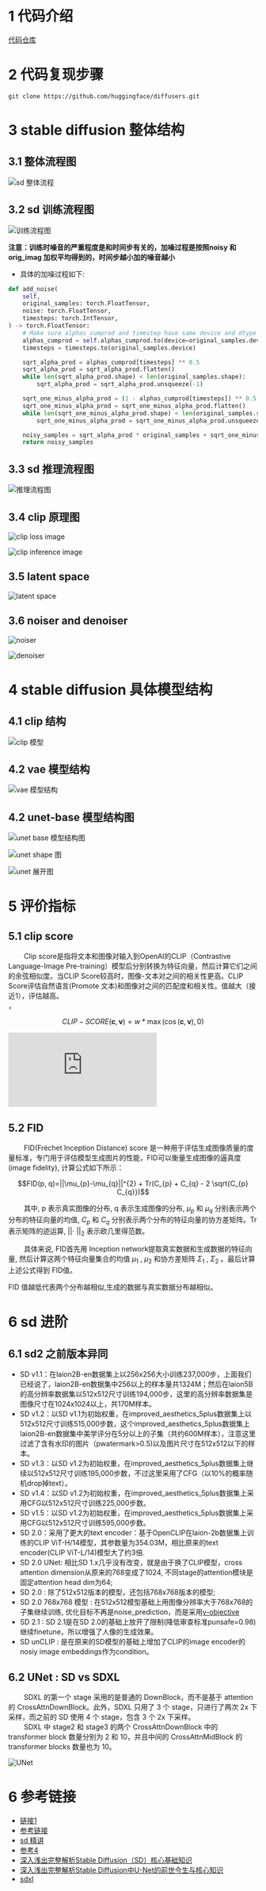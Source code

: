 # 1 代码介绍

[代码仓库](https://github.com/huggingface/diffusers)


# 2 代码复现步骤

```shell
git clone https://github.com/huggingface/diffusers.git
```

# 3 stable diffusion 整体结构
## 3.1 整体流程图

![sd 整体流程](https://tianfeng.space/wp-content/uploads/2023/05/uTools_1685446263880-1.png)

## 3.2 sd 训练流程图
![训练流程图](https://tianfeng.space/wp-content/uploads/2023/05/uTools_1685589094295.png)

**注意：训练时噪音的严重程度是和时间步有关的，加噪过程是按照noisy 和 orig_imag 加权平均得到的，时间步越小加的噪音越小** <br>

- 具体的加噪过程如下: <br>
```python
def add_noise(
    self,
    original_samples: torch.FloatTensor,
    noise: torch.FloatTensor,
    timesteps: torch.IntTensor,
) -> torch.FloatTensor:
    # Make sure alphas_cumprod and timestep have same device and dtype as original_samples
    alphas_cumprod = self.alphas_cumprod.to(device=original_samples.device, dtype=original_samples.dtype)
    timesteps = timesteps.to(original_samples.device)

    sqrt_alpha_prod = alphas_cumprod[timesteps] ** 0.5
    sqrt_alpha_prod = sqrt_alpha_prod.flatten()
    while len(sqrt_alpha_prod.shape) < len(original_samples.shape):
        sqrt_alpha_prod = sqrt_alpha_prod.unsqueeze(-1)

    sqrt_one_minus_alpha_prod = (1 - alphas_cumprod[timesteps]) ** 0.5
    sqrt_one_minus_alpha_prod = sqrt_one_minus_alpha_prod.flatten()
    while len(sqrt_one_minus_alpha_prod.shape) < len(original_samples.shape):
        sqrt_one_minus_alpha_prod = sqrt_one_minus_alpha_prod.unsqueeze(-1)

    noisy_samples = sqrt_alpha_prod * original_samples + sqrt_one_minus_alpha_prod * noise
    return noisy_samples
```

## 3.3 sd 推理流程图
![推理流程图](https://tianfeng.space/wp-content/uploads/2023/05/uTools_1685589132904.png)

## 3.4 clip 原理图
![clip loss image](https://tianfeng.space/wp-content/uploads/2023/05/clip_loss.png)

![clip inference image](https://tianfeng.space/wp-content/uploads/2023/05/2d30e1b26b5f6cece70a65f34423a84c.png)

## 3.5 latent space
![latent space](https://tianfeng.space/wp-content/uploads/2023/05/77ddca794cf2ee7a88dc52febd144e89.jpeg)

## 3.6 noiser and denoiser
![noiser](https://tianfeng.space/wp-content/uploads/2023/05/uTools_1685523354770.png)

![denoiser](https://tianfeng.space/wp-content/uploads/2023/05/uTools_1685527975029.png)

# 4 stable diffusion 具体模型结构
## 4.1 clip 结构
![clip 模型](https://pic3.zhimg.com/80/v2-46fcafb5a14d108cd29d2751e453a142_720w.webp)


## 4.2 vae 模型结构
![vae 模型结构](https://pic1.zhimg.com/80/v2-a390d53cc59c0e76b0bbc86864f226ac_1440w.webp)

## 4.2 unet-base 模型结构图
![unet base 模型结构图](https://pic2.zhimg.com/v2-8fafb5695089ea1d9fa8a5217877bd65_r.jpg)

![unet shape 图](https://pic2.zhimg.com/v2-48e96bb44d1888ce1e2725cd50c95315_r.jpg)

![unet 展开图](https://tianfeng.space/wp-content/uploads/2023/06/18001153_64149149a7eb377271.png)

# 5 评价指标
## 5.1 clip score
&nbsp;&nbsp;&nbsp;&nbsp;&nbsp;&nbsp;&nbsp;&nbsp;Clip score是指将文本和图像对输入到OpenAI的CLIP（Contrastive Language-Image Pre-training）模型后分别转换为特征向量，然后计算它们之间的余弦相似度。当CLIP Score较高时，图像-文本对之间的相关性更高。CLIP Score评估自然语言(Promote 文本)和图像对之间的匹配度和相关性。值越大（接近1），评估越高。<br> ，

$$CLIP-SCORE(\mathbf{c}, \mathbf{v})=w * \max (\cos (\mathbf{c}, \mathbf{v}), 0)$$

![论文链接](https://aclanthology.org/2021.emnlp-main.595v2.pdf)

## 5.2 FID
&nbsp;&nbsp;&nbsp;&nbsp;&nbsp;&nbsp;&nbsp;&nbsp;FID(Fréchet Inception Distance) score 是一种用于评估生成图像质量的度量标准，专门用于评估模型生成图片的性能，FID可以衡量生成图像的逼真度(image fidelity), 计算公式如下所示：<br>

$$FID(p, q)=||\mu_{p}-\mu_{q}||^{2} + Tr(C_{p} + C_{q} - 2 \sqrt{C_{p} C_{q}})$$

&nbsp;&nbsp;&nbsp;&nbsp;&nbsp;&nbsp;&nbsp;&nbsp;其中, p 表示真实图像的分布, q 表示生成图像的分布, $\mu_{p}$  和  $\mu_{q}$  分别表示两个分布的特征向量的均值, $C_{p}$  和  $C_{q}$ 分别表示两个分布的特征向量的协方差矩阵。Tr 表示矩阵的迹运算, $|| \cdot\ ||_{2}$  表示欧几里得范数。<br>

&nbsp;&nbsp;&nbsp;&nbsp;&nbsp;&nbsp;&nbsp;&nbsp;具体来说, FID首先用 Inception network提取真实数据和生成数据的特征向量, 然后计算这两个特征向量集合的均值  $\mu_{1}$ , $\mu_{2}$  和协方差矩阵  $\Sigma_{1}$ ,  $\Sigma_{2}$ 。最后计算上述公式得到 FID值。<br>

FID 值越低代表两个分布越相似,生成的数据与真实数据分布越相似。<br>

# 6 sd 进阶
## 6.1 sd2 之前版本异同
- SD v1.1：在laion2B-en数据集上以256x256大小训练237,000步，上面我们已经说了，laion2B-en数据集中256以上的样本量共1324M；然后在laion5B的高分辨率数据集以512x512尺寸训练194,000步，这里的高分辨率数据集是图像尺寸在1024x1024以上，共170M样本。
- SD v1.2：以SD v1.1为初始权重，在improved_aesthetics_5plus数据集上以512x512尺寸训练515,000步数，这个improved_aesthetics_5plus数据集上laion2B-en数据集中美学评分在5分以上的子集（共约600M样本），注意这里过滤了含有水印的图片（pwatermark>0.5)以及图片尺寸在512x512以下的样本。
- SD v1.3：以SD v1.2为初始权重，在improved_aesthetics_5plus数据集上继续以512x512尺寸训练195,000步数，不过这里采用了CFG（以10%的概率随机drop掉text）。
- SD v1.4：以SD v1.2为初始权重，在improved_aesthetics_5plus数据集上采用CFG以512x512尺寸训练225,000步数。
- SD v1.5：以SD v1.2为初始权重，在improved_aesthetics_5plus数据集上采用CFG以512x512尺寸训练595,000步数。
- SD 2.0：采用了更大的text encoder：基于OpenCLIP在laion-2b数据集上训练的CLIP ViT-H/14模型，其参数量为354.03M，相比原来的text encoder(CLIP ViT-L/14)模型大了约3倍.
- SD 2.0 UNet: 相比SD 1.x几乎没有改变，就是由于换了CLIP模型，cross attention dimension从原来的768变成了1024, 不同stage的attention模块是固定attention head dim为64;
- SD 2.0 : 除了512x512版本的模型，还包括768x768版本的模型;
- SD 2.0 768x768 模型 : 在512x512模型基础上用图像分辨率大于768x768的子集继续训练, 优化目标不再是noise_prediction，而是采用[v-objective](https://link.zhihu.com/?target=https%3A//arxiv.org/abs/2202.00512)
- SD 2.1 : SD 2.1是在SD 2.0的基础上放开了限制(降低审查标准punsafe=0.98) 继续finetune，所以增强了人像的生成效果。
- SD unCLIP : 是在原来的SD模型的基础上增加了CLIP的image encoder的nosiy image embeddings作为condition。

## 6.2 UNet : SD vs SDXL
&nbsp;&nbsp;&nbsp;&nbsp;&nbsp;&nbsp;&nbsp;&nbsp;SDXL 的第一个 stage 采用的是普通的 DownBlock，而不是基于 attention 的 CrossAttnDownBlock。此外，SDXL 只用了 3 个 stage，只进行了两次 2x 下采样，而之前的 SD 使用 4 个 stage，包含 3 个 2x 下采样。<br>
&nbsp;&nbsp;&nbsp;&nbsp;&nbsp;&nbsp;&nbsp;&nbsp;SDXL 中 stage2 和 stage3 的两个 CrossAttnDownBlock 中的 transformer block 数量分别为 2 和 10，并且中间的 CrossAttnMidBlock 的 transformer blocks 数量也为 10。<br>

![UNet](http://img.zh0ngtian.tech/2023_12_09_78v5rWA.png)

# 6 参考链接
- [链接1](https://tianfeng.space/1363.html)
- [参考链接](http://www.zh0ngtian.tech/posts/c04f0a05.html)
- [sd 精讲](https://www.nowcoder.com/discuss/522779444121960448)
- [参考4](https://zhuanlan.zhihu.com/p/642354007)
- [深入浅出完整解析Stable Diffusion（SD）核心基础知识](https://zhuanlan.zhihu.com/p/632809634)
- [深入浅出完整解析Stable Diffusion中U-Net的前世今生与核心知识](https://zhuanlan.zhihu.com/p/642354007)
- [sdxl](https://zhuanlan.zhihu.com/p/643420260)

